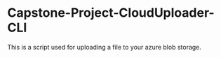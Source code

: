 # Capstone-Project-CloudUploader-CLI
This is a script used for uploading a file to your azure blob storage. 
